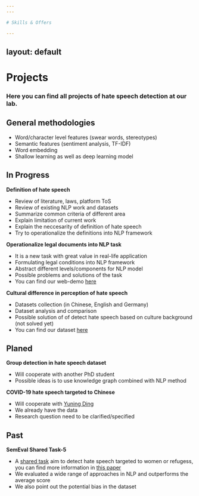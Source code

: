 ```yaml
---
---

# Skills & Offers

---
```

layout: default
---

# Projects

### Here you can find all projects of hate speech detection at our lab.

## General methodologies

- Word/character level features (swear words, stereotypes) 
- Semantic features (sentiment analysis, TF\-IDF) 
- Word embedding 
- Shallow learning as well as deep learning model

## In Progress

**Definition of hate speech**

- Review of literature, laws, platform ToS 
- Review of existing NLP work and datasets 
- Summarize common criteria of different area 
- Explain limitation of current work
- Explain the neccesarity of definition of hate speech
- Try to operationalize the definitions into NLP framework

**Operationalize legal documents into NLP task**

- It is a new task with great value in real-life application 
- Formulating legal conditions into NLP framework 
- Abstract different levels/components for NLP model 
- Possible problems and solutions of the task
- You can find our web-demo [here](http://134.91.18.147:8080/checker/#/input)

**Cultural difference in perception of hate speech**

- Datasets collection (in Chinese, English and Germany) 
- Dataset analysis and comparison 
- Possible solution of of detect hate speech based on culture background (not solved yet)
- You can find our dataset [here](./datasets)

## Planed

**Group detection in hate speech dataset**

- Will cooperate with another PhD student 
- Possible ideas is to use knowledge graph combined with NLP method

**COVID\-19 hate speech targeted to Chinese**

 - Will cooperate with [Yuning Ding](https://www.ltl.uni-due.de/team/yuning-ding)
 - We already have the data 
 - Research question need to be clarified/specified

## Past

**SemEval Shared Task-5**
- A [shared task](https://competitions.codalab.org/competitions/19935) aim to detect hate speech targeted to women or refugess, you can find more information in [this paper](https://www.aclweb.org/anthology/S19-2007.pdf)
- We evaluated a wide range of approaches in NLP and outperforms the average score
- We also point out the potential bias in the dataset
